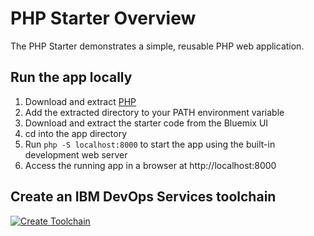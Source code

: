 # PHP Starter Overview

The PHP Starter demonstrates a simple, reusable PHP web application.

## Run the app locally

1. Download and extract [PHP](http://php.net/downloads.php)
2. Add the extracted directory to your PATH environment variable
3. Download and extract the starter code from the Bluemix UI
4. cd into the app directory
5. Run `php -S localhost:8000` to start the app using the built-in development web server
6. Access the running app in a browser at http://localhost:8000

## Create an IBM DevOps Services toolchain
[![Create Toolchain](https://console.ng.bluemix.net/devops/graphics/create_toolchain_button.png)](https://console.ng.bluemix.net/devops/setup/deploy/?repository=https://github.com/IBMCloudDevOps/bluemix-php-sample)
